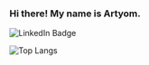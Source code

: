 ### Hi there! My name is Artyom. 


![LinkedIn Badge](https://img.shields.io/badge/LinkedIn-0077B5?style=for-the-badge&logo=linkedin&logoColor=white)

![Top Langs](https://github-readme-stats-axpwmfcg3.vercel.app/api/top-langs/?username=zarevincom&layout=compact)
